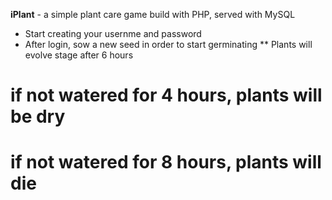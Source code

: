 **iPlant** - a simple plant care game build with PHP, served with MySQL

* Start creating your usernme and password
* After login, sow a new seed in order to start germinating
** Plants will evolve stage after 6 hours
# if not watered for 4 hours, plants will be dry
# if not watered for 8 hours, plants will die 
